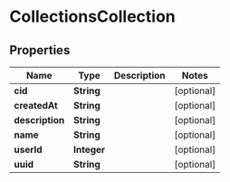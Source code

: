 
# CollectionsCollection

## Properties
Name | Type | Description | Notes
------------ | ------------- | ------------- | -------------
**cid** | **String** |  |  [optional]
**createdAt** | **String** |  |  [optional]
**description** | **String** |  |  [optional]
**name** | **String** |  |  [optional]
**userId** | **Integer** |  |  [optional]
**uuid** | **String** |  |  [optional]



